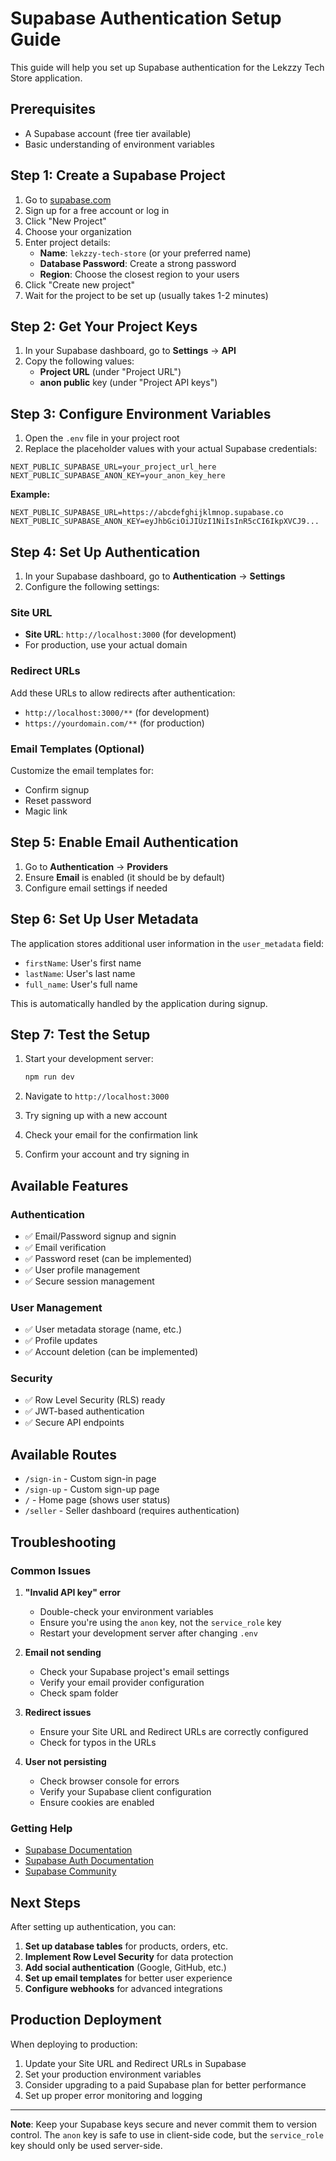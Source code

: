 # Supabase Authentication Setup Guide

This guide will help you set up Supabase authentication for the Lekzzy Tech Store application.

## Prerequisites

- A Supabase account (free tier available)
- Basic understanding of environment variables

## Step 1: Create a Supabase Project

1. Go to [supabase.com](https://supabase.com)
2. Sign up for a free account or log in
3. Click "New Project"
4. Choose your organization
5. Enter project details:
   - **Name**: `lekzzy-tech-store` (or your preferred name)
   - **Database Password**: Create a strong password
   - **Region**: Choose the closest region to your users
6. Click "Create new project"
7. Wait for the project to be set up (usually takes 1-2 minutes)

## Step 2: Get Your Project Keys

1. In your Supabase dashboard, go to **Settings** → **API**
2. Copy the following values:
   - **Project URL** (under "Project URL")
   - **anon public** key (under "Project API keys")

## Step 3: Configure Environment Variables

1. Open the `.env` file in your project root
2. Replace the placeholder values with your actual Supabase credentials:

```env
NEXT_PUBLIC_SUPABASE_URL=your_project_url_here
NEXT_PUBLIC_SUPABASE_ANON_KEY=your_anon_key_here
```

**Example:**
```env
NEXT_PUBLIC_SUPABASE_URL=https://abcdefghijklmnop.supabase.co
NEXT_PUBLIC_SUPABASE_ANON_KEY=eyJhbGciOiJIUzI1NiIsInR5cCI6IkpXVCJ9...
```

## Step 4: Set Up Authentication

1. In your Supabase dashboard, go to **Authentication** → **Settings**
2. Configure the following settings:

### Site URL
- **Site URL**: `http://localhost:3000` (for development)
- For production, use your actual domain

### Redirect URLs
Add these URLs to allow redirects after authentication:
- `http://localhost:3000/**` (for development)
- `https://yourdomain.com/**` (for production)

### Email Templates (Optional)
Customize the email templates for:
- Confirm signup
- Reset password
- Magic link

## Step 5: Enable Email Authentication

1. Go to **Authentication** → **Providers**
2. Ensure **Email** is enabled (it should be by default)
3. Configure email settings if needed

## Step 6: Set Up User Metadata

The application stores additional user information in the `user_metadata` field:
- `firstName`: User's first name
- `lastName`: User's last name
- `full_name`: User's full name

This is automatically handled by the application during signup.

## Step 7: Test the Setup

1. Start your development server:
   ```bash
   npm run dev
   ```

2. Navigate to `http://localhost:3000`
3. Try signing up with a new account
4. Check your email for the confirmation link
5. Confirm your account and try signing in

## Available Features

### Authentication
- ✅ Email/Password signup and signin
- ✅ Email verification
- ✅ Password reset (can be implemented)
- ✅ User profile management
- ✅ Secure session management

### User Management
- ✅ User metadata storage (name, etc.)
- ✅ Profile updates
- ✅ Account deletion (can be implemented)

### Security
- ✅ Row Level Security (RLS) ready
- ✅ JWT-based authentication
- ✅ Secure API endpoints

## Available Routes

- `/sign-in` - Custom sign-in page
- `/sign-up` - Custom sign-up page
- `/` - Home page (shows user status)
- `/seller` - Seller dashboard (requires authentication)

## Troubleshooting

### Common Issues

1. **"Invalid API key" error**
   - Double-check your environment variables
   - Ensure you're using the `anon` key, not the `service_role` key
   - Restart your development server after changing `.env`

2. **Email not sending**
   - Check your Supabase project's email settings
   - Verify your email provider configuration
   - Check spam folder

3. **Redirect issues**
   - Ensure your Site URL and Redirect URLs are correctly configured
   - Check for typos in the URLs

4. **User not persisting**
   - Check browser console for errors
   - Verify your Supabase client configuration
   - Ensure cookies are enabled

### Getting Help

- [Supabase Documentation](https://supabase.com/docs)
- [Supabase Auth Documentation](https://supabase.com/docs/guides/auth)
- [Supabase Community](https://github.com/supabase/supabase/discussions)

## Next Steps

After setting up authentication, you can:

1. **Set up database tables** for products, orders, etc.
2. **Implement Row Level Security** for data protection
3. **Add social authentication** (Google, GitHub, etc.)
4. **Set up email templates** for better user experience
5. **Configure webhooks** for advanced integrations

## Production Deployment

When deploying to production:

1. Update your Site URL and Redirect URLs in Supabase
2. Set your production environment variables
3. Consider upgrading to a paid Supabase plan for better performance
4. Set up proper error monitoring and logging

---

**Note**: Keep your Supabase keys secure and never commit them to version control. The `anon` key is safe to use in client-side code, but the `service_role` key should only be used server-side.